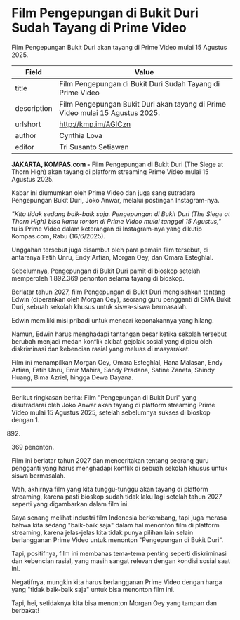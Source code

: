 # Film Pengepungan di Bukit Duri Sudah Tayang di Prime Video

Film Pengepungan Bukit Duri akan tayang di Prime Video mulai 15 Agustus 2025. 

| Field       | Value                                                       |
|-------------|-------------------------------------------------------------|
| title       | Film Pengepungan di Bukit Duri Sudah Tayang di Prime Video |
| description | Film Pengepungan Bukit Duri akan tayang di Prime Video mulai 15 Agustus 2025.  |
| urlshort    | http://kmp.im/AGICzn |
| author      | Cynthia Lova |
| editor      | Tri Susanto Setiawan |

**JAKARTA, KOMPAS.com -** Film Pengepungan di Bukit Duri (The Siege at Thorn High) akan tayang di platform streaming Prime Video mulai 15 Agustus 2025.

Kabar ini diumumkan oleh Prime Video dan juga sang sutradara Pengepungan Bukit Duri, Joko Anwar, melalui postingan Instagram-nya.

*\"Kita tidak sedang baik-baik saja. Pengepungan di Bukit Duri (The Siege at Thorn High) bisa kamu tonton di Prime Video mulai tanggal 15 Agustus,\"* tulis Prime Video dalam keterangan di Instagram-nya yang dikutip Kompas.com, Rabu (16/6/2025).

Unggahan tersebut juga disambut oleh para pemain film tersebut, di antaranya Fatih Unru, Endy Arfian, Morgan Oey, dan Omara Esteghlal.

Sebelumnya, Pengepungan di Bukit Duri pamit di bioskop setelah memperoleh 1.892.369 penonton selama tayang di bioskop.

Berlatar tahun 2027, film Pengepungan di Bukit Duri mengisahkan tentang Edwin (diperankan oleh Morgan Oey), seorang guru pengganti di SMA Bukit Duri, sebuah sekolah khusus untuk siswa-siswa bermasalah.

Edwin memiliki misi pribadi untuk mencari keponakannya yang hilang.

Namun, Edwin harus menghadapi tantangan besar ketika sekolah tersebut berubah menjadi medan konflik akibat gejolak sosial yang dipicu oleh diskriminasi dan kebencian rasial yang meluas di masyarakat.

Film ini menampilkan Morgan Oey, Omara Esteghlal, Hana Malasan, Endy Arfian, Fatih Unru, Emir Mahira, Sandy Pradana, Satine Zaneta, Shindy Huang, Bima Azriel, hingga Dewa Dayana.

---
Berikut ringkasan berita: Film "Pengepungan di Bukit Duri" yang disutradarai oleh Joko Anwar akan tayang di platform streaming Prime Video mulai 15 Agustus 2025, setelah sebelumnya sukses di bioskop dengan 1.

892.

369 penonton.

 Film ini berlatar tahun 2027 dan menceritakan tentang seorang guru pengganti yang harus menghadapi konflik di sebuah sekolah khusus untuk siswa bermasalah.



Wah, akhirnya film yang kita tunggu-tunggu akan tayang di platform streaming, karena pasti bioskop sudah tidak laku lagi setelah tahun 2027 seperti yang digambarkan dalam film ini.

 Saya senang melihat industri film Indonesia berkembang, tapi juga merasa bahwa kita sedang "baik-baik saja" dalam hal menonton film di platform streaming, karena jelas-jelas kita tidak punya pilihan lain selain berlangganan Prime Video untuk menonton "Pengepungan di Bukit Duri".

 Tapi, positifnya, film ini membahas tema-tema penting seperti diskriminasi dan kebencian rasial, yang masih sangat relevan dengan kondisi sosial saat ini.

 Negatifnya, mungkin kita harus berlangganan Prime Video dengan harga yang "tidak baik-baik saja" untuk bisa menonton film ini.

 Tapi, hei, setidaknya kita bisa menonton Morgan Oey yang tampan dan berbakat!
